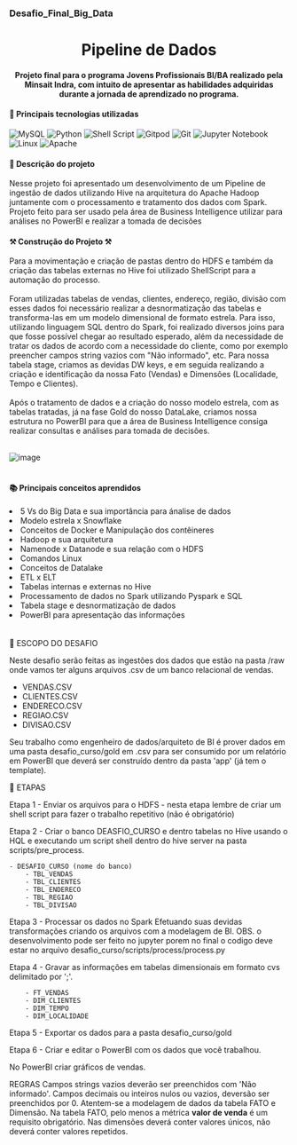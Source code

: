  ### Desafio_Final_Big_Data
 
<h1 align="center"> Pipeline de Dados </h1>
<h4 align="center">Projeto final para o programa Jovens Profissionais BI/BA realizado pela Minsait Indra, com intuito de apresentar as habilidades adquiridas durante a jornada de aprendizado no programa.</h4>
<h4 tabindex="-1" dir="auto">📌 Principais tecnologias utilizadas</h4>

![MySQL](https://img.shields.io/badge/mysql-%2300f.svg?style=for-the-badge&logo=mysql&logoColor=white) ![Python](https://img.shields.io/badge/python-3670A0?style=for-the-badge&logo=python&logoColor=ffdd54) ![Shell Script](https://img.shields.io/badge/shell_script-%23121011.svg?style=for-the-badge&logo=gnu-bash&logoColor=white) ![Gitpod](https://img.shields.io/badge/gitpod-f06611.svg?style=for-the-badge&logo=gitpod&logoColor=white) ![Git](https://img.shields.io/badge/GIT-E44C30?style=for-the-badge&logo=git&logoColor=white) ![Jupyter Notebook](https://img.shields.io/badge/jupyter-%23FA0F00.svg?style=for-the-badge&logo=jupyter&logoColor=white) ![Linux](https://img.shields.io/badge/Linux-FCC624?style=for-the-badge&logo=linux&logoColor=black) ![Apache](https://img.shields.io/badge/apache-%23D42029.svg?style=for-the-badge&logo=apache&logoColor=white)

<h4 tabindex="-1" dir="auto"></a> 📍 Descrição do projeto</h4>

Nesse projeto foi apresentado um desenvolvimento de um Pipeline de ingestão de dados utilizando Hive na arquitetura do Apache Hadoop juntamente com o processamento e tratamento dos dados com Spark. Projeto feito para ser usado pela área de Business Intelligence utilizar para análises no PowerBI e realizar a tomada de decisões


<h4 tabindex="-1" dir="auto">⚒️ Construção do Projeto ⚒️</h4>
Para a movimentação e criação de pastas dentro do HDFS e também da criação das tabelas externas no Hive foi utilizado ShellScript para a automação do processo.
<br></br>
Foram utilizadas tabelas de vendas, clientes, endereço, região, divisão com esses dados foi necessário realizar a desnormatização das tabelas e transforma-las em um modelo dimensional de formato estrela.
Para isso, utilizando linguagem SQL dentro do Spark, foi realizado diversos joins para que fosse possível chegar ao resultado esperado, além da necessidade de tratar os dados de acordo com a necessidade do cliente, como por exemplo preencher campos string vazios com "Não informado", etc. Para nossa tabela stage, criamos as devidas DW keys, e em seguida realizando a criação e identificação da nossa Fato (Vendas) e Dimensões (Localidade, Tempo e Clientes).
<br></br>
Após o tratamento de dados e a criação do nosso modelo estrela, com as tabelas tratadas, já na fase Gold do nosso DataLake, criamos nossa estrutura no PowerBI para que a área de Business Intelligence consiga realizar consultas e análises para tomada de decisões.
<br></br>

![image](https://user-images.githubusercontent.com/126920974/233228015-2469df4e-c3fa-4f63-b367-2d9ba2d08c2c.png)
<br></br>
<h4 tabindex="-1" dir="auto">📚 Principais conceitos aprendidos</h4>
<li> 5 Vs do Big Data e sua importância para ánalise de dados </li>
<li> Modelo estrela x Snowflake </li>
<li> Conceitos de Docker e Manipulação dos contêineres </li>
<li> Hadoop e sua arquitetura </li>
<li> Namenode x Datanode e sua relação com o HDFS </li>
<li> Comandos Linux </li>
<li> Conceitos de Datalake </li>
<li> ETL x ELT </li>
<li> Tabelas internas e externas no Hive </li>
<li> Processamento de dados no Spark utilizando Pyspark e SQL </li>
<li> Tabela stage e desnormatização de dados </li>
<li> PowerBI para apresentação das informações </li>
<br></br>
📌 ESCOPO DO DESAFIO

Neste desafio serão feitas as ingestões dos dados que estão na pasta /raw onde vamos ter alguns arquivos .csv de um banco relacional de vendas.

 - VENDAS.CSV
 - CLIENTES.CSV
 - ENDERECO.CSV
 - REGIAO.CSV
 - DIVISAO.CSV

Seu trabalho como engenheiro de dados/arquiteto de BI é prover dados em uma pasta desafio_curso/gold em .csv para ser consumido por um relatório em PowerBI que deverá ser construído dentro da pasta 'app' (já tem o template).

📑 ETAPAS

Etapa 1 - Enviar os arquivos para o HDFS
    - nesta etapa lembre de criar um shell script para fazer o trabalho repetitivo (não é obrigatório)

Etapa 2 - Criar o banco DEASFIO_CURSO e dentro tabelas no Hive usando o HQL e executando um script shell dentro do hive server na pasta scripts/pre_process.

    - DESAFIO_CURSO (nome do banco)
        - TBL_VENDAS
        - TBL_CLIENTES
        - TBL_ENDERECO
        - TBL_REGIAO
        - TBL_DIVISAO

Etapa 3 - Processar os dados no Spark Efetuando suas devidas transformações criando os arquivos com a modelagem de BI.
OBS. o desenvolvimento pode ser feito no jupyter porem no final o codigo deve estar no arquivo desafio_curso/scripts/process/process.py

Etapa 4 - Gravar as informações em tabelas dimensionais em formato cvs delimitado por ';'.

        - FT_VENDAS
        - DIM_CLIENTES
        - DIM_TEMPO
        - DIM_LOCALIDADE

Etapa 5 - Exportar os dados para a pasta desafio_curso/gold

Etapa 6 - Criar e editar o PowerBI com os dados que você trabalhou.

No PowerBI criar gráficos de vendas.



REGRAS
Campos strings vazios deverão ser preenchidos com 'Não informado'.
Campos decimais ou inteiros nulos ou vazios, deversão ser preenchidos por 0.
Atentem-se a modelagem de dados da tabela FATO e Dimensão.
Na tabela FATO, pelo menos a métrica <b>valor de venda</b> é um requisito obrigatório.
Nas dimensões deverá conter valores únicos, não deverá conter valores repetidos.

